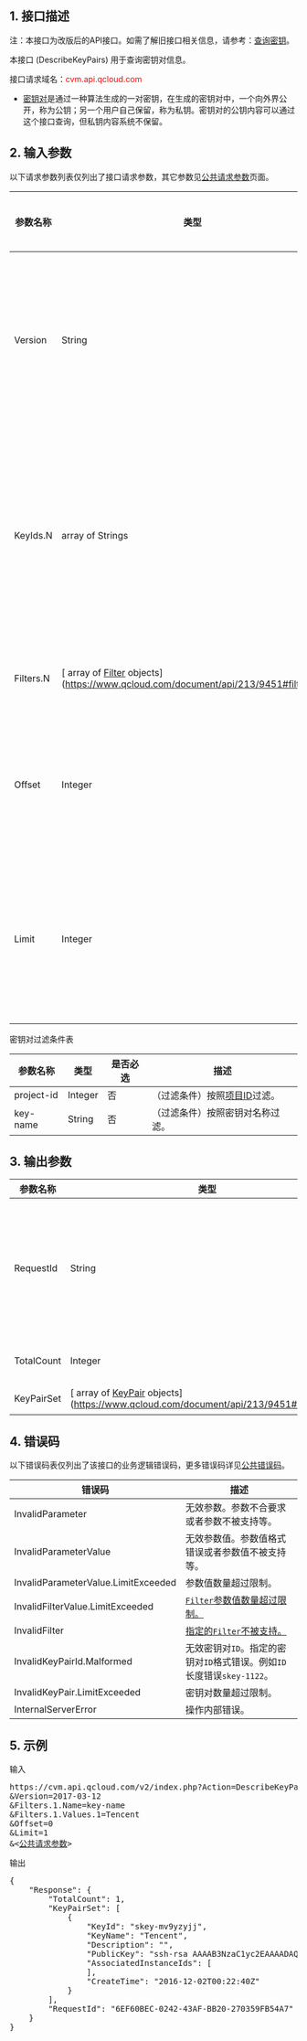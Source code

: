 ## 1. 接口描述

注：本接口为改版后的API接口。如需了解旧接口相关信息，请参考：[查询密钥](https://www.qcloud.com/document/api/213/1946)。

本接口 (DescribeKeyPairs) 用于查询密钥对信息。

接口请求域名：<font style="color:red">cvm.api.qcloud.com</font>

* [密钥对](/document/product/213/6092)是通过一种算法生成的一对密钥，在生成的密钥对中，一个向外界公开，称为公钥；另一个用户自己保留，称为私钥。密钥对的公钥内容可以通过这个接口查询，但私钥内容系统不保留。


## 2. 输入参数

以下请求参数列表仅列出了接口请求参数，其它参数见[公共请求参数](/document/api/213/6976)页面。

| 参数名称 | 类型 | 是否必选 | 描述 |
|---------|---------|---------|---------|
|Version|String|是|表示API版本号，主要用于标识请求的不同API版本。 本接口第一版本可传：2017-03-12。|
| KeyIds.N  | array of Strings | 否 | 密钥对`ID`，密钥对`ID`形如：`skey-11112222`（此接口支持同时传入多个`ID`进行过滤。此参数的具体格式可参考`API`[简介](https://www.qcloud.com/doc/api/229/568)的`id.n`一节）。|
| Filters.N|[ array of [Filter]() objects](https://www.qcloud.com/document/api/213/9451#filter15)| 否| 过滤条件，详见[密钥对过滤条件表]()。|
| Offset| Integer| 否| 偏移量，默认为0。关于`Offset`的更进一步介绍请参考 API [简介](/doc/api/229/568#.E8.BE.93.E5.85.A5.E5.8F.82.E6.95.B0.E4.B8.8E.E8.BF.94.E5.9B.9E.E5.8F.82.E6.95.B0.E9.87.8A.E4.B9.89)中的相关小节。|
| Limit| Integer| 否| 返回数量，默认为20，最大值为100。关于`Limit`的更进一步介绍请参考 API [简介](/doc/api/229/568#.E8.BE.93.E5.85.A5.E5.8F.82.E6.95.B0.E4.B8.8E.E8.BF.94.E5.9B.9E.E5.8F.82.E6.95.B0.E9.87.8A.E4.B9.89)中的相关小节。|

密钥对过滤条件表

| 参数名称| 类型| 是否必选| 描述|
|---------|---------|---------|---------|
| project-id| Integer| 否| （过滤条件）按照[项目ID](/document/api/378/4398)过滤。|
| key-name| String| 否| （过滤条件）按照密钥对名称过滤。|


## 3. 输出参数

| 参数名称 | 类型 | 描述 |
|---------|---------|---------|
| RequestId| String| 唯一请求`ID`。每次请求都会返回`RequestId`。当用户调用接口失败找后台研发人员处理时需提供该`RequestId`。|
| TotalCount | Integer | 符合条件的密钥对数量。 |
| KeyPairSet|[ array of [KeyPair]() objects](https://www.qcloud.com/document/api/213/9451#keypair23)| 密钥对详细信息列表。|


## 4. 错误码

以下错误码表仅列出了该接口的业务逻辑错误码，更多错误码详见[公共错误码](https://www.qcloud.com/document/api/213/10146)。


| 错误码 | 描述 |
|---------|---------|
|InvalidParameter| 无效参数。参数不合要求或者参数不被支持等。|
|InvalidParameterValue| 无效参数值。参数值格式错误或者参数值不被支持等。|
|InvalidParameterValue.LimitExceeded|参数值数量超过限制。|
|InvalidFilterValue.LimitExceeded|[`Filter`参数值数量超过限制。](https://www.qcloud.com/document/api/213/9451#filter15)|
|InvalidFilter|[指定的`Filter`不被支持。](https://www.qcloud.com/document/api/213/9451#filter15)|
|InvalidKeyPairId.Malformed|无效密钥对`ID`。指定的密钥对`ID`格式错误。例如`ID`长度错误`skey-1122`。|
|InvalidKeyPair.LimitExceeded|密钥对数量超过限制。|
|InternalServerError|操作内部错误。|


## 5. 示例

输入
<pre>
https://cvm.api.qcloud.com/v2/index.php?Action=DescribeKeyPairs
&Version=2017-03-12
&Filters.1.Name=key-name
&Filters.1.Values.1=Tencent
&Offset=0
&Limit=1
&<<a href="https://www.qcloud.com/doc/api/229/6976">公共请求参数</a>>
</pre>

输出
<pre>
{
    "Response": {
        "TotalCount": 1,
        "KeyPairSet": [
            {
                "KeyId": "skey-mv9yzyjj",
                "KeyName": "Tencent",
                "Description": "",
                "PublicKey": "ssh-rsa AAAAB3NzaC1yc2EAAAADAQABAAAAgQDP0Yw2T4itUKOJQIK69c1Asy1UO88cxEbujR5Jbr0e/Ey1v4ZKAUzDnsBnFlf4hKPA1YvMB8RBYj4GcLtM7PrKnBNNram8rgl73X/klOO8oqKv+J/XUA7KHH1Y6wcn1RTRTMdDHbGhW1q/UpfeylNTbf+wEIWhEfaL5FKQm4hqCw== skey_112168",
                "AssociatedInstanceIds": [
                ],
                "CreateTime": "2016-12-02T00:22:40Z"
            }
        ],
        "RequestId": "6EF60BEC-0242-43AF-BB20-270359FB54A7"
    }
}
</pre>

